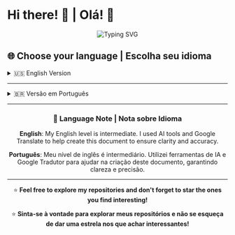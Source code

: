 # Hi there! 👋 | Olá! 👋

<div align="center">

![Typing SVG](https://readme-typing-svg.herokuapp.com?font=Fira+Code&pause=1000&color=2196F3&center=true&vCenter=true&width=435&lines=Backend+Developer;Python+%7C+Rust+%7C+Web3;Blockchain+%7C+Smart+Contracts;Machine+Learning+Enthusiast)

</div>

## 🌐 Choose your language | Escolha seu idioma
<details>
<summary>🇺🇸 English Version</summary>

---

## 👨‍💻 About Me
I'm **Gabriel Viero**, a Backend Developer specializing in **Python**, **Rust**, **Web3**, **Blockchain**, and **Smart Contracts**. Currently based in Vila Maria, Rio Grande do Sul, Brazil.

---

## 📁 Professional Profile

<details>
<summary>🚀 <strong>Professional Summary</strong></summary>

- 📊 **13+ projects** on GitHub
- 🏭 **2 years** of production experience with Python/Django (web and mobile)
- 🤖 **2 practical Machine Learning courses** completed
- 🎓 Currently pursuing **Postgraduate Degree in Blockchain Technology**
- 💡 **Nearx Student** with focus on innovative solutions

</details>

<details>
<summary>🔥 <strong>Highlights</strong></summary>

- 🤖 **Omnichannel Project**: Designed and implemented an AI-integrated customer support system using WhatsApp API with Python
- 📊 **Machine Learning**: Developed predictive data analysis algorithms using LSTM models
- 🏆 **DEV30k Challenge** participant
- 🔗 **Blockchain Developer**: Advanced expertise in Smart Contract security and DREX development

</details>

<details>
<summary>💼 <strong>Current Role</strong></summary>

**IT Analyst** at Robustec Indústria e Comércio Ltda (March 2025 - Present)
- 🔄 Process improvement and system optimization
- 📊 Data modeling and analysis
- 🏢 ERP system maintenance and support
- 💾 Database management and reporting
- 👥 Team training and technical documentation

</details>

---

## 🛠️ Technical Skills

<details>
<summary>💻 <strong>Programming Languages</strong></summary>

![Python](https://img.shields.io/badge/-Python-3776AB?style=for-the-badge&logo=python&logoColor=white)
![Rust](https://img.shields.io/badge/-Rust-000000?style=for-the-badge&logo=rust&logoColor=white)
![Java](https://img.shields.io/badge/-Java-007396?style=for-the-badge&logo=java&logoColor=white)

</details>

<details>
<summary>🚀 <strong>Frameworks & Technologies</strong></summary>

![Django](https://img.shields.io/badge/-Django-092E20?style=for-the-badge&logo=django&logoColor=white)
![Soroban](https://img.shields.io/badge/-Soroban-000000?style=for-the-badge&logo=stellar&logoColor=white)
![Stellar](https://img.shields.io/badge/-Stellar-7D00FF?style=for-the-badge&logo=stellar&logoColor=white)

</details>

<details>
<summary>🔗 <strong>Blockchain & Web3</strong></summary>

- Smart Contracts Development
- Blockchain Security
- Tokenization
- DREX Development
- Smart Contract Vulnerabilities Assessment

</details>

<details>
<summary>💾 <strong>Databases & Infrastructure</strong></summary>

![PostgreSQL](https://img.shields.io/badge/-PostgreSQL-336791?style=for-the-badge&logo=postgresql&logoColor=white)
- IIS (Internet Information Services)
- Network Security
- System Administration

</details>

<details>
<summary>🧠 <strong>Soft Skills</strong></summary>

- Leadership
- Communication
- Requirements Elicitation
- Organization and Planning

</details>

---

## 🎓 Education & Certifications

<details>
<summary>🎓 <strong>Education</strong></summary>

- **Bachelor's Degree** in Systems Analysis and Development - Universidade de Passo Fundo (2021-2023)
- **Postgraduate Degree** in Blockchain Technology, Tokenization and Smart Contract Security - Sirius Education (2025)

</details>

<details>
<summary>📜 <strong>Certifications</strong></summary>

- DREX Development
- Introduction to Smart Contracts
- Smart Contract Vulnerabilities
- LinkedIn Employability
- Real Estate Tokenization
- Blockchain Fundamentals

</details>

---

## 📊 GitHub Analytics

<div align="center">

![Top Languages](https://github-readme-stats.vercel.app/api/top-langs/?username=Viero19G&layout=compact&theme=tokyonight&hide_border=true)

</div>

---

## 🌱 Currently Learning & Connect

<details>
<summary>🌱 <strong>Currently Learning</strong></summary>

- Advanced Rust development with Soroban
- DeFi protocols and Web3 integration
- Advanced Machine Learning techniques

</details>

<details>
<summary>💬 <strong>Let's Connect!</strong></summary>

[![LinkedIn](https://img.shields.io/badge/-LinkedIn-0077B5?style=for-the-badge&logo=linkedin&logoColor=white)](https://www.linkedin.com/in/vierogabriel-ads/)
[![Email](https://img.shields.io/badge/-Email-D14836?style=for-the-badge&logo=gmail&logoColor=white)](mailto:gabrielviero22@gmail.com)
[![GitHub](https://img.shields.io/badge/-GitHub-181717?style=for-the-badge&logo=github&logoColor=white)](https://github.com/Viero19G)

</details>

</details>

---

<details>
<summary>🇧🇷 Versão em Português</summary>

---

## 👨‍💻 Sobre Mim
Sou **Gabriel Viero**, um desenvolvedor Backend especializado em **Python**, **Rust**, **Web3**, **Blockchain** e **Smart Contracts**. Atualmente baseado em Vila Maria, Rio Grande do Sul, Brasil.

---

## 📁 Perfil Profissional

<details>
<summary>🚀 <strong>Resumo Profissional</strong></summary>

- 📊 **13+ projetos** no GitHub
- 🏭 **2 anos** de experiência em produção com Python/Django (web e mobile)
- 🤖 **2 cursos práticos de Machine Learning** concluídos
- 🎓 Cursando **Pós-graduação em Tecnologia Blockchain**
- 💡 **Aluno Nearx** com foco em soluções inovadoras

</details>

<details>
<summary>🔥 <strong>Destaques</strong></summary>

- 🤖 **Projeto Omnichannel**: Projetei e implementei um sistema de atendimento ao cliente integrado com IA usando API do WhatsApp com Python
- 📊 **Machine Learning**: Desenvolvi algoritmos de análise preditiva de dados usando modelos LSTM
- 🏆 Participante do **Desafio DEV30k**
- 🔗 **Blockchain Developer**: Expertise avançada em segurança de Smart Contracts e desenvolvimento DREX

</details>

<details>
<summary>💼 <strong>Cargo Atual</strong></summary>

**Analista de TI** na Robustec Indústria e Comércio Ltda (Março 2025 - Presente)
- 🔄 Melhoria de processos e otimização de sistemas
- 📊 Modelagem e análise de dados
- 🏢 Manutenção e suporte do sistema ERP
- 💾 Gerenciamento de banco de dados e relatórios
- 👥 Treinamento de equipe e documentação técnica

</details>

---

## 🛠️ Habilidades Técnicas

<details>
<summary>💻 <strong>Linguagens de Programação</strong></summary>

![Python](https://img.shields.io/badge/-Python-3776AB?style=for-the-badge&logo=python&logoColor=white)
![Rust](https://img.shields.io/badge/-Rust-000000?style=for-the-badge&logo=rust&logoColor=white)
![Java](https://img.shields.io/badge/-Java-007396?style=for-the-badge&logo=java&logoColor=white)

</details>

<details>
<summary>🚀 <strong>Frameworks e Tecnologias</strong></summary>

![Django](https://img.shields.io/badge/-Django-092E20?style=for-the-badge&logo=django&logoColor=white)
![Soroban](https://img.shields.io/badge/-Soroban-000000?style=for-the-badge&logo=stellar&logoColor=white)
![Stellar](https://img.shields.io/badge/-Stellar-7D00FF?style=for-the-badge&logo=stellar&logoColor=white)

</details>

<details>
<summary>🔗 <strong>Blockchain & Web3</strong></summary>

- Desenvolvimento de Smart Contracts
- Segurança em Blockchain
- Tokenização
- Desenvolvimento DREX
- Avaliação de Vulnerabilidades em Smart Contracts

</details>

<details>
<summary>💾 <strong>Bancos de Dados e Infraestrutura</strong></summary>

![PostgreSQL](https://img.shields.io/badge/-PostgreSQL-336791?style=for-the-badge&logo=postgresql&logoColor=white)
- IIS (Internet Information Services)
- Segurança de Rede
- Administração de Sistemas

</details>

<details>
<summary>🧠 <strong>Soft Skills</strong></summary>

- Liderança
- Comunicação
- Elicitação de Requisitos
- Organização e Planejamento

</details>

---

## 🎓 Formação & Certificações

<details>
<summary>🎓 <strong>Formação</strong></summary>

- **Bacharelado** em Análise e Desenvolvimento de Sistemas - Universidade de Passo Fundo (2021-2023)
- **Pós-graduação** em Tecnologia em Blockchain, Tokenização e Segurança em Smart Contracts - Sirius Education (2025)

</details>

<details>
<summary>📜 <strong>Certificações</strong></summary>

- Desenvolvimento em DREX
- Introdução a Smart Contracts
- Vulnerabilidade em Smart Contracts
- Empregabilidade com LinkedIn
- Tokenização Imobiliária
- Fundamentos em Blockchain

</details>

---

## 📊 Estatísticas do GitHub

<div align="center">

![Linguagens Mais Usadas](https://github-readme-stats.vercel.app/api/top-langs/?username=Viero19G&layout=compact&theme=tokyonight&hide_border=true)

</div>

---

## 🌱 Aprendendo & Conectar

<details>
<summary>🌱 <strong>Atualmente Aprendendo</strong></summary>

- Desenvolvimento avançado em Rust com Soroban
- Protocolos DeFi e integração Web3
- Técnicas avançadas de Machine Learning

</details>

<details>
<summary>💬 <strong>Vamos nos Conectar!</strong></summary>

[![LinkedIn](https://img.shields.io/badge/-LinkedIn-0077B5?style=for-the-badge&logo=linkedin&logoColor=white)](https://www.linkedin.com/in/vierogabriel-ads/)
[![Email](https://img.shields.io/badge/-Email-D14836?style=for-the-badge&logo=gmail&logoColor=white)](mailto:gabrielviero22@gmail.com)
[![GitHub](https://img.shields.io/badge/-GitHub-181717?style=for-the-badge&logo=github&logoColor=white)](https://github.com/Viero19G)

</details>

</details>

---

<div align="center">

### 📝 Language Note | Nota sobre Idioma

**English**: My English level is intermediate. I used AI tools and Google Translate to help create this document to ensure clarity and accuracy.

**Português**: Meu nível de inglês é intermediário. Utilizei ferramentas de IA e Google Tradutor para ajudar na criação deste documento, garantindo clareza e precisão.

---

⭐ **Feel free to explore my repositories and don't forget to star the ones you find interesting!**

⭐ **Sinta-se à vontade para explorar meus repositórios e não se esqueça de dar uma estrela nos que achar interessantes!**

</div>

<!--
**Viero19G/Viero19G** is a ✨ _special_ ✨ repository because its `README.md` (this file) appears on your GitHub profile.
-->
